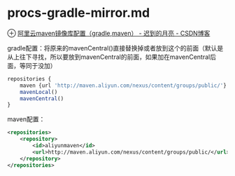 # procs-gradle-mirror.md
⊕ [阿里云maven镜像库配置（gradle,maven） - 迟到的月亮 - CSDN博客](https://blog.csdn.net/qq_32193151/article/details/70907037)

gradle配置：将原来的mavenCentral()直接替换掉或者放到这个的前面（默认是从上往下寻找，所以要放到mavenCentral的前面，如果加在mavenCentral后面，等同于没加）

```js
repositories {
    maven {url 'http://maven.aliyun.com/nexus/content/groups/public/'}
    mavenLocal()
    mavenCentral()
}
```

maven配置：

```xml
<repositories>
    <repository>
        <id>aliyunmaven</id>
        <url>http://maven.aliyun.com/nexus/content/groups/public/</url>
    </repository>
</repositories>
```
